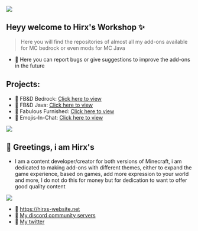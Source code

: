 ![](https://hirxs-website.net/wp-content/uploads/2024/08/Copia-de-Titulo-2.png)
## Heyy welcome to Hirx's Workshop ✨
> Here you will find the repositories of almost all my add-ons available for MC bedrock or even mods for MC Java

- 📕 Here you can report bugs or give suggestions to improve the add-ons in the future

## Projects:
- 🔖 FB&D Bedrock: [Click here to view](https://github.com/Hirxs-Workshop/FD-Bedrock-development)
- 🔖 FB&D Java: [Click here to view](https://github.com/Hirxs-MC/FD-Java-development)
- 🔖 Fabulous Furnished: [Click here to view](https://github.com/Hirxs-MC/fabulous-furnished-bedrock)
- 🔖 Emojis-In-Chat: [Click here to view](https://github.com/Hirxs-MC/emoji-in-chat)

![](https://hirxs-website.net/wp-content/uploads/2024/08/Copia-de-Titulo-3.png)
## 👋 Greetings, i am Hirx's
- I am a content developer/creator for both versions of Minecraft, i am dedicated to making add-ons with different themes, either to expand the game experience, based on games, add more expression to your world and more, I do not do this for money but for dedication to want to offer good quality content

![](https://hirxs-website.net/wp-content/uploads/2024/08/Copia-de-Titulo-4.png)
- 🔗 https://hirxs-website.net
- 🔗 [My discord community servers](https://hirxs-website.net/discord)
- 🔗 [My twitter](https://x.com/HyrxsMC)
